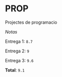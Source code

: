 # PROP
Projectes de programacio

_Notas_

Entrega 1: ``8.7``

Entrega 2: ``9``

Entrega 3: ``9.6``

**Total**: ``9.1``
